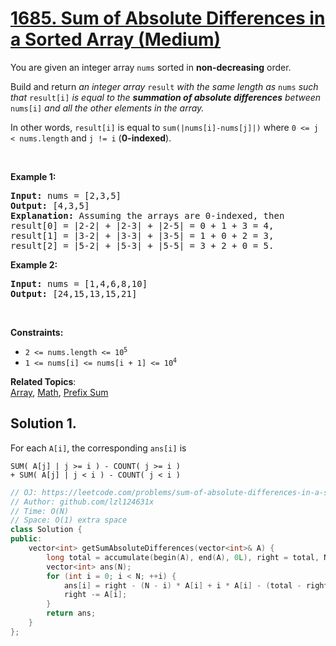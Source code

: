 # [1685. Sum of Absolute Differences in a Sorted Array (Medium)](https://leetcode.com/problems/sum-of-absolute-differences-in-a-sorted-array/)

<p>You are given an integer array <code>nums</code> sorted in <strong>non-decreasing</strong> order.</p>

<p>Build and return <em>an integer array </em><code>result</code><em> with the same length as </em><code>nums</code><em> such that </em><code>result[i]</code><em> is equal to the <strong>summation of absolute differences</strong> between </em><code>nums[i]</code><em> and all the other elements in the array.</em></p>

<p>In other words, <code>result[i]</code> is equal to <code>sum(|nums[i]-nums[j]|)</code> where <code>0 &lt;= j &lt; nums.length</code> and <code>j != i</code> (<strong>0-indexed</strong>).</p>

<p>&nbsp;</p>
<p><strong>Example 1:</strong></p>

<pre><strong>Input:</strong> nums = [2,3,5]
<strong>Output:</strong> [4,3,5]
<strong>Explanation:</strong> Assuming the arrays are 0-indexed, then
result[0] = |2-2| + |2-3| + |2-5| = 0 + 1 + 3 = 4,
result[1] = |3-2| + |3-3| + |3-5| = 1 + 0 + 2 = 3,
result[2] = |5-2| + |5-3| + |5-5| = 3 + 2 + 0 = 5.
</pre>

<p><strong>Example 2:</strong></p>

<pre><strong>Input:</strong> nums = [1,4,6,8,10]
<strong>Output:</strong> [24,15,13,15,21]
</pre>

<p>&nbsp;</p>
<p><strong>Constraints:</strong></p>

<ul>
	<li><code>2 &lt;= nums.length &lt;= 10<sup>5</sup></code></li>
	<li><code>1 &lt;= nums[i] &lt;= nums[i + 1] &lt;= 10<sup>4</sup></code></li>
</ul>


**Related Topics**:  
[Array](https://leetcode.com/tag/array/), [Math](https://leetcode.com/tag/math/), [Prefix Sum](https://leetcode.com/tag/prefix-sum/)

## Solution 1.

For each `A[i]`, the corresponding `ans[i]` is 

```
SUM( A[j] | j >= i ) - COUNT( j >= i )
+ SUM( A[j] | j < i ) - COUNT( j < i )
```

```cpp
// OJ: https://leetcode.com/problems/sum-of-absolute-differences-in-a-sorted-array/
// Author: github.com/lzl124631x
// Time: O(N)
// Space: O(1) extra space
class Solution {
public:
    vector<int> getSumAbsoluteDifferences(vector<int>& A) {
        long total = accumulate(begin(A), end(A), 0L), right = total, N = A.size();
        vector<int> ans(N);
        for (int i = 0; i < N; ++i) {
            ans[i] = right - (N - i) * A[i] + i * A[i] - (total - right);
            right -= A[i];
        }
        return ans;
    }
};
```